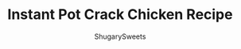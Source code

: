 ---
layout: ../../layouts/MarkdownPostLayout.astro
title: Instant Pot Crack Chicken Recipe
author: ShugarySweets
pubDate: 2019-10-27
description: "This Instant Pot Crack Chicken recipe is a delicious, low carb dinner packed with flavor from cream cheese, ranch, and bacon! Whether you&#x27;re on a keto diet or not, your family will LOVE this meal."
image_url: https://www.shugarysweets.com/wp-content/uploads/2019/10/instant-pot-crack-chicken-3.jpg
tags: ["Main Dish","American"]
calories: 413
protein: 35
carbohydrates: 6
fats: 28
fiber: 1
ingredients: ["6 slices bacon, diced","1 Tbsp olive oil","1 1/2 lb boneless, skinless chicken thighs (or breasts)","1/2 tsp paprika","1 tsp garlic powder","1 tsp kosher salt","1/4 tsp black pepper","8 oz cream cheese ","1 pkg dry ranch seasoning mix","1 cup chicken broth","3 green onions, sliced","1/4 cup fresh parsley, chopped"]
serves: 6
time: "30 minutes"
prepTime: "10 minutes"
instructions: ["Select \"SAUTE\" and add diced, raw bacon to the Instant Pot. Cook until desired crispness! Remove when cooked and place on a paper towel lined plate.","Season chicken thighs with paprika, garlic powder, salt, and pepper.","Add oil to pressure cooker and add seasoned chicken thighs to the hot oil. Brown for 2 minutes each side.","While chicken is cooking, combine cream cheese with ranch seasoning.","Hit cancel when chicken is done browning. Add broth to Instant Pot and scrape the browned bits off the bottom of the pot (this will prevent the burn notice from appearing).","Top chicken with cream cheese and ranch mixture. Secure lid and turn to High Pressure for 12 minutes.","When cook time ends, do a quick release. Remove chicken and shred. Stir shredded chicken back into the sauce and allow to thicken on it's own for several minutes. ","To serve, add cooked bacon, green onions, and parsley. ENJOY!"]
nutrition: ["413 calories","6 grams carbohydrates","189 milligrams cholesterol","28 grams fat","1 grams fiber","35 grams protein","12 grams saturated fat","1429 milligrams sodium","3 grams sugar","0 grams trans fat","14 grams unsaturated fat"]
---